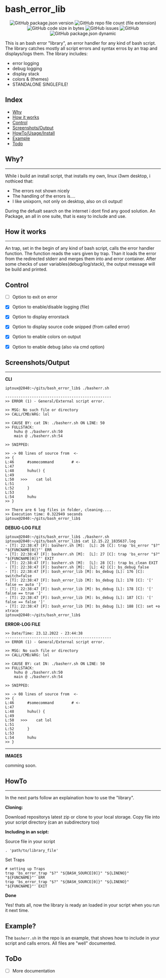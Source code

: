 # bash_error_lib

<p align="center" width="100%">
    <img src="https://img.shields.io/github/package-json/v/iptoux/bash_error_lib?style=for-the-badge" title="GitHub package.json version">
    <img src="https://img.shields.io/github/directory-file-count/iptoux/bash_error_lib/lib?style=for-the-badge" title="GitHub repo file count (file extension)">
    <img src="https://img.shields.io/github/languages/code-size/iptoux/bash_error_lib?style=for-the-badge" title="GitHub code size in bytes">
    <img src="https://img.shields.io/github/issues/iptoux/bash_error_lib?style=for-the-badge" title="GitHub issues">
    <img src="https://img.shields.io/github/license/iptoux/bash_error_lib?style=for-the-badge" title="GitHub">
    <img src="https://img.shields.io/github/package-json/keywords/iptoux/bash_error_lib?style=flat-square" title="GitHub package.json dynamic"> 
</p>

This is an bash error "library", an error handler for any kind of bash script. The library catches mostly all  script errors and syntax erros by an trap and displays/logs them. The library includes:

- error logging
- debug logging
- display stack
- colors & (themes)
- STANDALONE SINGLEFILE!

## Index


- [Why](https://github.com/iptoux/bash_error_lib#why)
- [How it works](https://github.com/iptoux/bash_error_lib#how-it-works)
- [Control](https://github.com/iptoux/bash_error_lib#control)
- [Screenshots/Output](https://github.com/iptoux/bash_error_lib#screenshotsoutput)
- [HowTo/Usage/Install](https://github.com/iptoux/bash_error_lib#howto)
- [Example](https://github.com/iptoux/bash_error_lib#example)
- [Todo](https://github.com/iptoux/bash_error_lib#todo)



## Why?
---
While i build an install script, that installs my own, linux i3wm desktop, i nothiced that:

- The errors not shown nicely
- The handling of the errors is....
- I like unixporn, not only on desktop, also on cli output!

During the defualt search on the internet i dont find any good solution.
An Package, an all in one suite, that is easy to include and use.

## How it works
---
An trap, set in the begin of any kind of bash script, calls the error handler function. The function reads the vars given by trap. Than it loads the error from the redirected stderr and merges them into and error container. After some checks of user variables(debug/log/stack), the output message will be build and printed.

## Control

- [ ] Option to exit on error
- [x] Option to enable/disable logging (file)
- [x] Option to display errorstack
- [x] Option to display source code snipped (from called error)
- [x] Option to enable colors on output
- [x] Option to enable debug (also via cmd option)


## Screenshots/Output
---

**CLI**
```
iptoux@2040:~/gits/bash_error_lib$ ./basherr.sh 

------------------------------------------------
>> ERROR (1) - General/External script error.

>> MSG: No such file or directory
>> CALL/CMD/ARG: lol

>> CAUSE BY: cat IN: ./basherr.sh ON LINE: 50
>> FULLSTACK:
    huhu @ ./basherr.sh:50
    main @ ./basherr.sh:54

>> SNIPPED:

>> -> 08 lines of source from  <-
>> {
L:46      #somecommand        # <-
L:47      
L:48      huhu() {
L:49      
L:50   >>>    cat lol
L:51      
L:52      }
L:53      
L:54      huhu
>> }

>> There are 6 log files in folder, cleaning....
>> Execution time: 0.322949 seconds
iptoux@2040:~/gits/bash_error_lib$ 
```

**DEBUG-LOG FILE**
```
iptoux@2040:~/gits/bash_error_lib$ ./basherr.sh
iptoux@2040:~/gits/bash_error_lib$ cat 12.15.22_1835637.log 
- [T]: 22:38:47 [F]: basherr.sh [M]:  [L]: 26 [C]: trap 'bs_error "$?" "${FUNCNAME[0]}"' ERR
- [T]: 22:38:47 [F]: basherr.sh [M]:  [L]: 27 [C]: trap 'bs_error "$?" "${FUNCNAME[0]}"' EXIT
- [T]: 22:38:47 [F]: basherr.sh [M]:  [L]: 28 [C]: trap bs_clean EXIT
- [T]: 22:38:47 [F]: basherr.sh [M]:  [L]: 42 [C]: bs_debug false
- [T]: 22:38:47 [F]: bash_error_lib [M]: bs_debug [L]: 176 [C]: switch=false
- [T]: 22:38:47 [F]: bash_error_lib [M]: bs_debug [L]: 178 [C]: '[' false == auto ']'
- [T]: 22:38:47 [F]: bash_error_lib [M]: bs_debug [L]: 178 [C]: '[' false == true ']'
- [T]: 22:38:47 [F]: bash_error_lib [M]: bs_debug [L]: 187 [C]: '[' false == false ']'
- [T]: 22:38:47 [F]: bash_error_lib [M]: bs_debug [L]: 188 [C]: set +o xtrace
iptoux@2040:~/gits/bash_error_lib$ 
```

**ERROR-LOG FILE**
```
>> Date/Time: 23.12.2022 - 23:44:38
------------------------------------------------
>> ERROR (1) - General/External script error.

>> MSG: No such file or directory
>> CALL/CMD/ARG: lol

>> CAUSE BY: cat IN: ./basherr.sh ON LINE: 50
>> FULLSTACK:
    huhu @ ./basherr.sh:50
    main @ ./basherr.sh:54

>> SNIPPED:

>> -> 08 lines of source from  <-
>> {
L:46      #somecommand        # <-
L:47      
L:48      huhu() {
L:49      
L:50   >>>    cat lol
L:51      
L:52      }
L:53      
L:54      huhu
>> }
```

---

**IMAGES**

comming soon.

## HowTo
---
In the next parts follow an explaination how to use the "library".

**Cloning:**

Download repositorys latest zip or clone to your local storage.
Copy file into your script directory (can an subdirectory too)

**Including in an scipt:**

Source file in your script

```
. 'path/to/library_file'
```

Set Traps

```
# setting up Traps
trap 'bs_error_trap "$?" "${BASH_SOURCE[0]}" "${LINENO}" "${FUNCNAME}"' ERR
trap 'bs_error_trap "$?" "${BASH_SOURCE[0]}" "${LINENO}" "${FUNCNAME}"' EXIT

```

**Done**

Yes! thats all, now the library is ready an loaded in your script when you run it next time.

## Example?

The `basherr.sh` in the repo is an example, that shows how to include in your script and calls errors. All files are "well" documented.

## ToDo

- [ ] More documentation